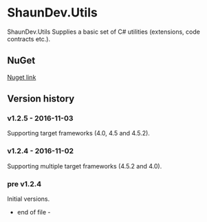 # ShaunDev.Utils

ShaunDev.Utils Supplies a basic set of C# utilities (extensions, code contracts etc.).


## NuGet
[Nuget link](https://www.nuget.org/packages/ShaunDev.Utils)


## Version history

### v1.2.5 - 2016-11-03

Supporting target frameworks (4.0, 4.5 and 4.5.2).

### v1.2.4 - 2016-11-02

Supporting multiple target frameworks (4.5.2 and 4.0).

### pre v1.2.4

Initial versions.

 - end of file -
